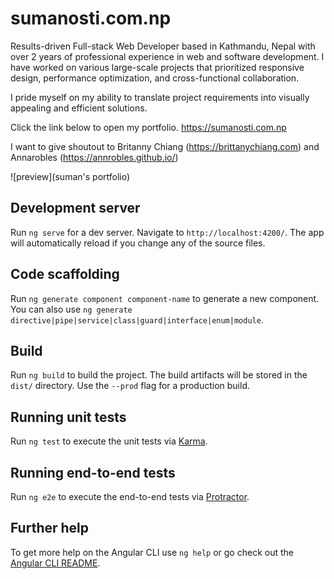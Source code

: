 # sumanosti.com.np

Results-driven Full-stack Web Developer based in Kathmandu, Nepal with over 2 years of professional experience in web and software development. I have worked on various large-scale projects that prioritized responsive design, performance optimization, and cross-functional collaboration.

I pride myself on my ability to translate project requirements into visually appealing and efficient solutions.

Click the link below to open my portfolio.
<https://sumanosti.com.np>

I want to give shoutout to Britanny Chiang (<https://brittanychiang.com>) and Annarobles (<https://annrobles.github.io/>)

![preview](suman's portfolio)


## Development server

Run `ng serve` for a dev server. Navigate to `http://localhost:4200/`. The app will automatically reload if you change any of the source files.

## Code scaffolding

Run `ng generate component component-name` to generate a new component. You can also use `ng generate directive|pipe|service|class|guard|interface|enum|module`.

## Build

Run `ng build` to build the project. The build artifacts will be stored in the `dist/` directory. Use the `--prod` flag for a production build.

## Running unit tests

Run `ng test` to execute the unit tests via [Karma](https://karma-runner.github.io).

## Running end-to-end tests

Run `ng e2e` to execute the end-to-end tests via [Protractor](http://www.protractortest.org/).

## Further help

To get more help on the Angular CLI use `ng help` or go check out the [Angular CLI README](https://github.com/angular/angular-cli/blob/master/README.md).
